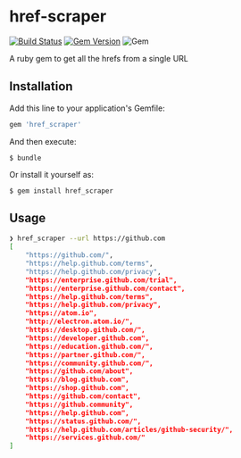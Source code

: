 # href-scraper

[![Build Status](https://travis-ci.org/circa10a/href-scraper.svg?branch=master)](https://travis-ci.org/circa10a/href-scraper)
[![Gem Version](https://badge.fury.io/rb/href_scraper.svg)](https://badge.fury.io/rb/href_scraper)
![Gem](https://img.shields.io/gem/dt/href_scraper.svg)

A ruby gem to get all the hrefs from a single URL

## Installation

Add this line to your application's Gemfile:

```ruby
gem 'href_scraper'
```

And then execute:

    $ bundle

Or install it yourself as:

    $ gem install href_scraper

## Usage

```bash
❯ href_scraper --url https://github.com
[
    "https://github.com/",
    "https://help.github.com/terms",
    "https://help.github.com/privacy",
    "https://enterprise.github.com/trial",
    "https://enterprise.github.com/contact",
    "https://help.github.com/terms",
    "https://help.github.com/privacy",
    "https://atom.io",
    "http://electron.atom.io/",
    "https://desktop.github.com/",
    "https://developer.github.com",
    "https://education.github.com/",
    "https://partner.github.com/",
    "https://community.github.com/",
    "https://github.com/about",
    "https://blog.github.com",
    "https://shop.github.com",
    "https://github.com/contact",
    "https://github.community",
    "https://help.github.com",
    "https://status.github.com/",
    "https://help.github.com/articles/github-security/",
    "https://services.github.com/"
]
```
